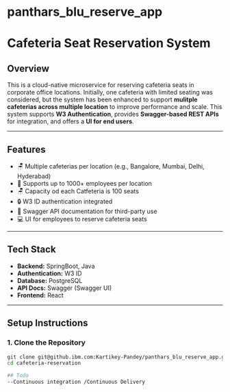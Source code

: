 # panthars_blu_reserve_app


# Cafeteria Seat Reservation System

## Overview

This is a cloud-native microservice for reserving cafeteria seats in corporate office locations. Initially, one cafeteria with limited seating was considered, but the system has been enhanced to support **mulitple cafeterias across multiple location** to improve performance and scale. This system supports **W3 Authentication**, provides **Swagger-based REST APIs** for integration, and offers a **UI for end users**.

---

## Features
 
- 🪑 Multiple cafeterias per location (e.g., Bangalore, Mumbai, Delhi, Hyderabad)
- 👥 Supports up to 1000+ employees per location
- 🪑 Capacity od each Catfeteria is 100 seats
- 🔒 W3 ID authentication integrated
- 📄 Swagger API documentation for third-party use
- 💻 UI for employees to reserve cafeteria seats

---

## Tech Stack

- **Backend:** SpringBoot, Java
- **Authentication:** W3 ID
- **Database:** PostgreSQL
- **API Docs:** Swagger (Swagger UI)
- **Frontend:** React
---

## Setup Instructions

### 1. Clone the Repository

```bash
git clone git@github.ibm.com:Kartikey-Pandey/panthars_blu_reserve_app.git
cd cafeteria-reservation

## Todo
--Continuous integration /Continuous Delivery

